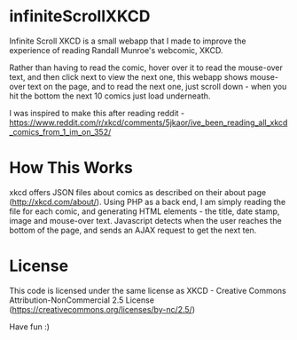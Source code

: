 # infiniteScrollXKCD

Infinite Scroll XKCD is a small webapp that I made to improve the experience of reading Randall Munroe's webcomic, XKCD.

Rather than having to read the comic, hover over it to read the mouse-over text, and then click next to view the next one, this webapp shows mouse-over text on the page, and to read the next one, just scroll down - when you hit the bottom the next 10 comics just load underneath.

I was inspired to make this after reading reddit - https://www.reddit.com/r/xkcd/comments/5jkaor/ive_been_reading_all_xkcd_comics_from_1_im_on_352/

# How This Works

xkcd offers JSON files about comics as described on their about page (http://xkcd.com/about/). Using PHP as a back end, I am simply reading the file for each comic, and generating HTML elements - the title, date stamp, image and mouse-over text. Javascript detects when the user reaches the bottom of the page, and sends an AJAX request to get the next ten.

# License

This code is licensed under the same license as XKCD - Creative Commons Attribution-NonCommercial 2.5 License (https://creativecommons.org/licenses/by-nc/2.5/)

Have fun :)
